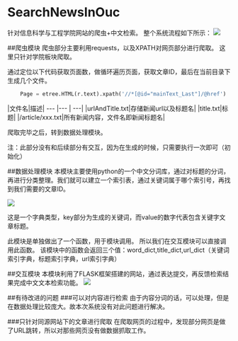 # SearchNewsInOuc
针对信息科学与工程学院网站的爬虫+中文检索。
整个系统流程如下所示：
![](https://i.imgur.com/Lf4TJ9t.png)

##爬虫模块
爬虫部分主要利用requests，以及XPATH对网页部分进行爬取。
这里只针对学院板块爬取。

通过定位以下代码获取页面数，做循环遍历页面，获取文章ID，最后在当前目录下生成几个文件。


```python
	Page = etree.HTML(r.text).xpath('//*[@id="mainText_Last"]/@href')
```

|文件名|描述|
--- |--- | ---|
|urlAndTitle.txt|存储新闻url以及标题名|
|title.txt|标题|
|/article/xxx.txt|所有新闻内容，文件名即新闻标题名|

爬取完毕之后，转到数据处理模块。

注：此部分没有和后续部分有交互，因为在生成的时候，只需要执行一次即可（初始化）

##数据处理模块
本模块主要使用python的一个中文分词库，通过对标题的分词，再进行分类整理。我们就可以建立一个索引表，通过关键词属于哪个索引号，再找到我们需要的文章ID。

![](https://i.imgur.com/mRVBX4V.jpg)

这是一个字典类型，key部分为生成的关键词，而value的数字代表包含关键字文章标题。

此模块是单独做出了一个函数，用于模块调用。 所以我们在交互模块可以直接调用此函数。 该模块中的函数会返回三个值：word_dict,title_dict,url_dict（关键词索引字典，标题索引字典，url索引字典）

##交互模块
本模块利用了FLASK框架搭建的网站，通过表达提交，再反馈检索结果完成中文文本检索功能。
![](https://i.imgur.com/b1BeuNX.jpg)


##有待改进的问题
###可以对内容进行检索
由于内容分词的话，可以处理，但是在数据处理比较庞大。故本次系统没有对此问题进行解决。

###只针对同源网站下的文章进行爬取
在爬取网页的过程中，发现部分网页是做了URL跳转，所以对那些网页没有做数据抓取工作。
